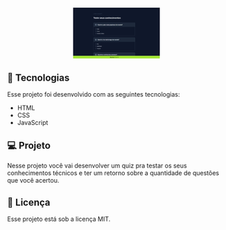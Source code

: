 <p align="center">
  <img alt="Projeto Quiz" src=".github/preview.png" width="200px" />
</p>

## 🚀 Tecnologias

Esse projeto foi desenvolvido com as seguintes tecnologias:

- HTML
- CSS
- JavaScript


## 💻 Projeto

Nesse projeto você vai desenvolver um quiz pra testar os seus conhecimentos técnicos e ter um retorno sobre a quantidade de questões que você acertou.


## 📝 Licença

Esse projeto está sob a licença MIT.
